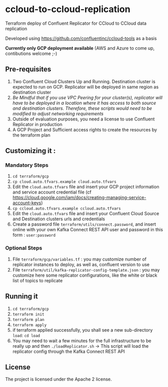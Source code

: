 # ccloud-to-ccloud-replication
Terraform deploy of Confluent Replicator for CCloud to CCloud data replication

Developed using https://github.com/confluentinc/ccloud-tools as a basis

**Currently only GCP deployment available** (AWS and Azure to come up, contibutions welcome ;-)

## Pre-requisites
1. Two Confluent Cloud Clusters Up and Running. Destination cluster is expected to run on GCP. Replicator will be deployed in same region as destination cluster
2. *Be Mindful that if you use VPC Peering for your cluster(s), replicator will have to be deployed in a location where it has access to both source and destination clusters. Therefore, these scripts would need to be modified to adjust networking requirements*
3. Outside of evaluation purposes, you need a license to use Confluent Replicator in production 
4. A GCP Project and Sufficient access rights to create the resources by the terraform plan

## Customizing it :

### Mandatory Steps
1. `cd terraform/gcp`
2. `cp cloud.auto.tfvars.example cloud.auto.tfvars`
3. Edit the `cloud.auto.tfvars` file and insert your GCP project information and service account credential file (cf https://cloud.google.com/iam/docs/creating-managing-service-account-keys)
4. `cp ccloud.auto.tfvars.example ccloud.auto.tfvars`
5. Edit the `cloud.auto.tfvars` file and insert your Confluent Cloud Source and Destination clusters urls and credentials
6. Create a password file `terraform/utils/connect.password`, and insert online with your own Kafka Connect REST API user and password in this form : `user:password`

### Optional Steps
1. File `terraform/gcp/variables.tf` : you may customize number of replicator instances to deploy, as well as, confluent version to use
2. File `terraform/util/kafka-replicator-config-template.json` : you may customize here some replicator configurations, like the white or black list of topics to replicate

## Running it
1. `cd terraform/gcp`
2. `terraform init`
3. `terraform plan`
4. `terraform apply`
5. if terraform applied successfully, you shall see a new sub-directory `load`: `cd load`
6. You may need to wait a few minutes for the full infrastructure to be really up and then `./loadReplicator.sh` -> This script will load the replicator config through the Kafka Connect REST API

## License
The project is licensed under the Apache 2 license.
